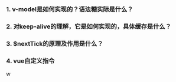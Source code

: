 ### 1. v-model是如何实现的？语法糖实际是什么？

### 2. 对keep-alive的理解，它是如何实现的，具体缓存是什么？

### 3. $nextTick的原理及作用是什么？

### 4. vue自定义指令

w
